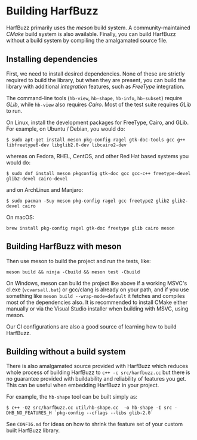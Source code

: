 # Building HarfBuzz

HarfBuzz primarily uses the _meson_ build system. A community-maintained
_CMake_ build system is also available. Finally, you can build HarfBuzz
without a build system by compiling the amalgamated source file.

## Installing dependencies

First, we need to install desired dependencies.  None of these are strictly
required to build the library, but when they are present, you can build the
library with additional _integration_ features, such as _FreeType_ integration.

The command-line tools (`hb-view`, `hb-shape`, `hb-info`, `hb-subset`) require
_GLib_, while `hb-view` also requires _Cairo_.  Most of the test suite requires
_GLib_ to run.

On Linux, install the development packages for FreeType, Cairo, and GLib. For
example, on Ubuntu / Debian, you would do:

    $ sudo apt-get install meson pkg-config ragel gtk-doc-tools gcc g++ libfreetype6-dev libglib2.0-dev libcairo2-dev

whereas on Fedora, RHEL, CentOS, and other Red Hat based systems you would do:

    $ sudo dnf install meson pkgconfig gtk-doc gcc gcc-c++ freetype-devel glib2-devel cairo-devel

and on ArchLinux and Manjaro:

    $ sudo pacman -Suy meson pkg-config ragel gcc freetype2 glib2 glib2-devel cairo

On macOS:

    brew install pkg-config ragel gtk-doc freetype glib cairo meson

## Building HarfBuzz with meson

Then use meson to build the project and run the tests, like:

    meson build && ninja -Cbuild && meson test -Cbuild

On Windows, meson can build the project like above if a working MSVC's cl.exe
(`vcvarsall.bat`) or gcc/clang is already on your path, and if you use
something like `meson build --wrap-mode=default` it fetches and compiles most
of the dependencies also.  It is recommended to install CMake either manually
or via the Visual Studio installer when building with MSVC, using meson.

Our CI configurations are also a good source of learning how to build HarfBuzz.

## Building without a build system

There is also amalgamated source provided with HarfBuzz which reduces whole process
of building HarfBuzz to `c++ -c src/harfbuzz.cc` but there is no guarantee provided
with buildability and reliability of features you get.  This can be useful when
embedding HarfBuzz in your project.

For example, the `hb-shape` tool can be built simply as:

    $ c++ -O2 src/harfbuzz.cc util/hb-shape.cc  -o hb-shape -I src -DHB_NO_FEATURES_H `pkg-config --cflags --libs glib-2.0`

See `CONFIG.md` for ideas on how to shrink the feature set of your custom built
HarfBuzz library.
